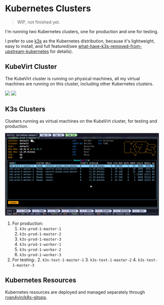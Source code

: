 # Kubernetes Clusters

> WIP, not finished yet.

I'm running two Kubernetes clusters, one for production and one for testing.

I prefer to use [k3s] as the Kubernetes distribution, because it's lightweight, easy to install, and
full featured(see [what-have-k3s-removed-from-upstream-kubernetes] for details).

## KubeVirt Cluster

The KubeVirt cluster is running on physical machines, all my virtual machines are running on this
cluster, including other Kubernetes clusters.

![](../../_img/2024-04-02_kubevirt-cluster-nodes.webp)
![](../../_img/2024-04-02_kubevirt-cluster-pods.webp)

## K3s Clusters

Clusters running as virtual machines on the KubeVirt cluster, for testing and production.

![](/_img/2024-02-18_k8s-nodes-overview.webp)

1. For production:
   1. `k3s-prod-1-master-1`
   1. `k3s-prod-1-master-2`
   1. `k3s-prod-1-master-3`
   1. `k3s-prod-1-worker-1`
   1. `k3s-prod-1-worker-2`
   1. `k3s-prod-1-worker-3`
1. For testing:. 2. `k3s-test-1-master-1` 3. `k3s-test-1-master-2` 4. `k3s-test-1-master-3`

## Kubernetes Resources

Kubernetes resources are deployed and managed separately through
[ryan4yin/k8s-gitops](https://github.com/ryan4yin/k8s-gitops).

[k3s]: https://github.com/k3s-io/k3s/
[what-have-k3s-removed-from-upstream-kubernetes]:
  https://github.com/k3s-io/k3s/?tab=readme-ov-file#what-have-you-removed-from-upstream-kubernetes
